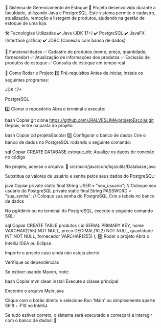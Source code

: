 🏪 Sistema de Gerenciamento de Estoque
🚀 Projeto desenvolvido durante a faculdade, utilizando Java e PostgreSQL.
Este sistema permite o cadastro, atualização, remoção e listagem de produtos, ajudando na gestão de estoque de uma loja.

🛠️ Tecnologias Utilizadas
✔️ Java (JDK 17+)
✔️ PostgreSQL
✔️ JavaFX (Interface gráfica)
✔️ JDBC (Conexão com banco de dados)

📌 Funcionalidades
✅ Cadastro de produtos (nome, preço, quantidade, fornecedor)
✅ Atualização de informações dos produtos
✅ Exclusão de produtos do estoque
✅ Consulta de estoque em tempo real

🚀 Como Rodar o Projeto
1️⃣ Pré-requisitos
Antes de iniciar, instale os seguintes programas:

JDK 17+

PostgreSQL

2️⃣ Clonar o repositório
Abra o terminal e execute:

bash
Copiar
git clone https://github.com/JRALVESLIMA/projetoEscolar.git
Depois, entre na pasta do projeto:

bash
Copiar
cd projetoEscolar
3️⃣ Configurar o banco de dados
Crie o banco de dados no PostgreSQL rodando o seguinte comando:

sql
Copiar
CREATE DATABASE estoque_db;
Atualize os dados de conexão no código

No projeto, acesse o arquivo:
📂 src/main/java/com/loja/utils/Database.java

Substitua os valores de usuário e senha pelos seus dados do PostgreSQL:

java
Copiar
private static final String USER = "seu_usuario";  // Coloque seu usuário do PostgreSQL
private static final String PASSWORD = "sua_senha";  // Coloque sua senha do PostgreSQL
Crie a tabela no banco de dados

No pgAdmin ou no terminal do PostgreSQL, execute o seguinte comando SQL:

sql
Copiar
CREATE TABLE produtos (
    id SERIAL PRIMARY KEY,
    nome VARCHAR(255) NOT NULL,
    preco DECIMAL(10,2) NOT NULL,
    quantidade INT NOT NULL,
    fornecedor VARCHAR(255)
);
4️⃣ Rodar o projeto
Abra o IntelliJ IDEA ou Eclipse

Importe o projeto caso ainda não esteja aberto

Verifique as dependências

Se estiver usando Maven, rode:

bash
Copiar
mvn clean install
Execute a classe principal

Encontre o arquivo Main.java

Clique com o botão direito e selecione Run 'Main' ou simplesmente aperte Shift + F10 no IntelliJ.

Se tudo estiver correto, o sistema será executado e começará a interagir com o banco de dados! 🚀
